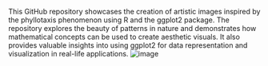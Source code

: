 This GitHub repository showcases the creation of artistic images inspired by the phyllotaxis phenomenon using R and the ggplot2 package.
The repository explores the beauty of patterns in nature and demonstrates how mathematical concepts can be used to create aesthetic visuals.
It also provides valuable insights into using ggplot2 for data representation and visualization in real-life applications.
![image](https://github.com/yazidiyassine/Phyllotaxis_Art_with_ggplot2_in_R/assets/104203113/5c453a58-a5f1-4138-b052-c2bb834fc18d)

